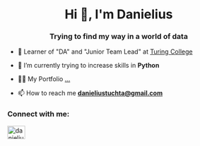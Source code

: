 <h1 align="center">Hi 👋, I'm Danielius</h1>
<h3 align="center">Trying to find my way in a world of data</h3>

- 📝 Learner of "DA" and "Junior Team Lead" at [Turing College](https://www.turingcollege.com/?gclid=Cj0KCQiA6rCgBhDVARIsAK1kGPIyb2nM_BMQIVDtFAMDFLBu3H1pz2jayrKcvxzSAzR3rN4C4yIFZcUaAsxzEALw_wcB)

- 🌱 I’m currently trying to increase skills in **Python**

- 👨‍💻 My Portfolio [...](...)

- 📫 How to reach me **danieliustuchta@gmail.com**

<h3 align="left">Connect with me:</h3>
<p align="left">
<a href="https://linkedin.com/in/danielius-tuchta" target="blank"><img align="center" src="https://raw.githubusercontent.com/rahuldkjain/github-profile-readme-generator/master/src/images/icons/Social/linked-in-alt.svg" alt="danielius-tuchta" height="30" width="40" /></a>
</p>
